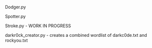 Dodger.py

Spotter.py

Stroke.py - WORK IN PROGRESS

darkr0ck_creator.py - creates a combined wordlist of darkc0de.txt and rockyou.txt
